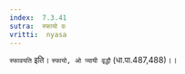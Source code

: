 ```yaml
---
index:  7.3.41
sutra:  स्फायो वः
vritti:  nyasa
---
```


`स्फावयति` इति। `स्फायो, ओ प्यायी वृद्धौ` (धा.पा.487,488)।।

